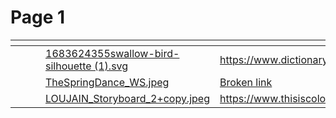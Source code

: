 # Page 1

<table data-view="cards"><thead><tr><th></th><th></th><th></th><th data-hidden data-card-cover data-type="files"></th><th data-hidden data-card-target data-type="content-ref"></th></tr></thead><tbody><tr><td></td><td></td><td></td><td><a href=".gitbook/assets/1683624355swallow-bird-silhouette (1).svg">1683624355swallow-bird-silhouette (1).svg</a></td><td><a href="https://www.dictionary.com/browse/colossal">https://www.dictionary.com/browse/colossal#:~:text=Colossal%20describes%20something%20as%20being,enormous%2C%20gigantic%2C%20or%20massive.</a></td></tr><tr><td></td><td></td><td></td><td><a href=".gitbook/assets/TheSpringDance_WS.jpeg">TheSpringDance_WS.jpeg</a></td><td><a href="broken-reference">Broken link</a></td></tr><tr><td></td><td></td><td></td><td><a href=".gitbook/assets/LOUJAIN_Storyboard_2+copy.jpeg">LOUJAIN_Storyboard_2+copy.jpeg</a></td><td><a href="https://www.thisiscolossal.com/">https://www.thisiscolossal.com/</a></td></tr></tbody></table>
